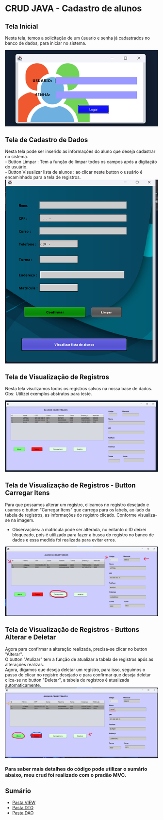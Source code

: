 # CRUD JAVA - Cadastro de alunos
## Tela Inicial
Nesta tela, temos a solicitação de um úsuario e senha já cadastrados no banco de dados, para iniciar no sistema.

![Tela inicial](.../../src/img/Tela-de-login.png)
## Tela de Cadastro de Dados
Nesta tela pode ser inserido as informações do aluno que deseja cadastrar no sistema.
<br> - Button Limpar : Tem a função de limpar todos os campos após a digitação do usuário.
<br> - Button Visualizar lista de alunos : ao clicar neste button o usuário é encaminhado para a tela de registros.
![Tela de cadastro](.../../src/img/tela-de-dados.png)
## Tela de Visualização de Registros
Nesta tela visulizamos todos os registros salvos na nossa base de dados.
<br>Obs: Utilizei exemplos abstratos para teste.

![Tela de Registo](.../../src/img/tela-de-registros.png)
## Tela de Visualização de Registros - Button Carregar Itens
Para que possamos alterar um registro, clicamos no registro desejado e usamos o button "Carregar Itens"  que carrega para os labels, ao lado da tabela de registros, as informações do registro clicado. Conforme visualiza-se na imagem.
- Observações: a matrícula pode ser alterada, no entanto o ID deixei bloqueado, pois é utilizado para fazer a busca do registro no banco de dados e essa medida foi realizada para evitar erros.

![Tela de Registo](.../../src/img/registro-carregado.png)
## Tela de Visualização de Registros - Buttons Alterar e Deletar
Agora para confirmar a alteração realizada, precisa-se clicar no button "Alterar". 
<br> O button "Atulizar" tem a função de atualizar a tabela de registros após as alterações realizas. 
<br> Agora, digamos que deseja deletar um registro, para isso, seguimos o passo de clicar no registro desejado e para confirmar que deseja deletar clica-se no button "Deletar", a tabela de registros é atualizada automaticamente.
![Tela de Registo](.../../src/img/registro-alterar-e-deletar.png)

### Para saber mais detalhes do código pode utilizar o sumário abaixo, meu crud foi realizado com o pradão MVC.

## Sumário 
- [Pasta VIEW](./src/view/)
- [Pasta DTO](./src/DTO/)
- [Pasta DAO](./src/DAO/)